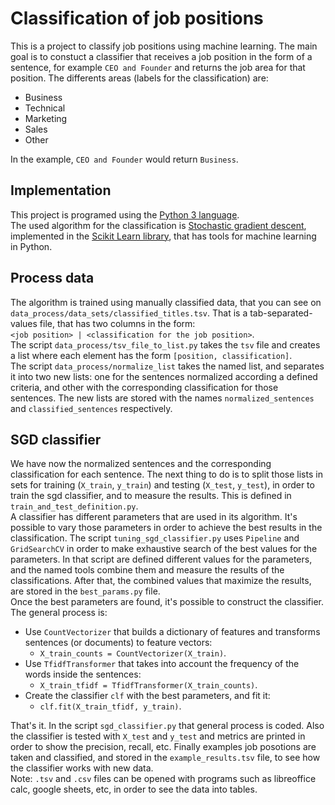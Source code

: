 # Classification of job positions
This is a project to classify job positions using machine learning. The main goal is to constuct a classifier
that receives a job position in the form of a sentence, for example `CEO and Founder` and returns the job area for that position. The differents areas (labels for the classification) are:  
* Business
* Technical
* Marketing
* Sales
* Other

In the example, `CEO and Founder` would return `Business`.

## Implementation
This project is programed using the [Python 3 language](https://www.python.org).  
The used algorithm for the classification is [Stochastic gradient descent](https://en.wikipedia.org/wiki/Stochastic_gradient_descent), implemented in the [Scikit Learn library](https://scikit-learn.org), that has tools for machine learning in Python.

## Process data
The algorithm is trained using manually classified data, that you can see on `data_process/data_sets/classified_titles.tsv`. That is a tab-separated-values file, that has two columns in the form:  
`<job position> | <classification for the job position>`.  
The script `data_process/tsv_file_to_list.py` takes the `tsv` file and creates a list where each element has the form `[position, classification]`.  
The script `data_process/normalize_list` takes the named list, and separates it into two new lists: one for the sentences normalized according a defined criteria, and other with the corresponding classification for those sentences. The new lists are stored with the names `normalized_sentences` and `classified_sentences` respectively.  

## SGD classifier
We have now the normalized sentences and the corresponding classification for each sentence. The next thing to do is to split those lists in sets for training (`X_train`, `y_train`) and testing (`X_test`, `y_test`), in order to train the sgd classifier, and to measure the results. This is defined in `train_and_test_definition.py`.  
A classifier has different parameters that are used in its algorithm. It's possible to vary those parameters in order to achieve the best results in the classification. The script `tuning_sgd_classifier.py` uses `Pipeline` and `GridSearchCV` in order to make exhaustive search of the best values for the parameters. In that script are defined different values for the parameters, and the named tools combine them and measure the results of the classifications. After that, the combined values that maximize the results, are stored in the `best_params.py` file.  
Once the best parameters are found, it's possible to construct the classifier. The general process is:  
* Use `CountVectorizer` that builds a dictionary of features and transforms sentences (or documents) to feature vectors:  
  * `X_train_counts = CountVectorizer(X_train)`.
* Use `TfidfTransformer` that takes into account the frequency of the words inside the sentences:
  *   `X_train_tfidf = TfidfTransformer(X_train_counts)`.
* Create the classifier `clf` with the best parameters, and fit it:
  * `clf.fit(X_train_tfidf, y_train)`.

That's it. In the script `sgd_classifier.py` that general process is coded. Also the classifier is tested with `X_test` and `y_test` and metrics are printed in order to show the precision, recall, etc. Finally examples job posotions are taken and classified, and stored in the `example_results.tsv` file, to see how the classifier works with new data.  
Note: `.tsv` and `.csv` files can be opened with programs such as libreoffice calc, google sheets, etc, in order to see the data into tables.
